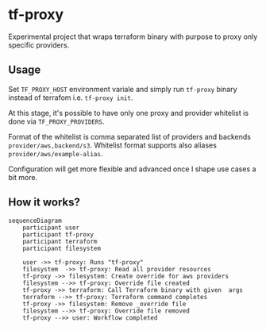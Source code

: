 # tf-proxy

Experimental project that wraps terraform binary with purpose to proxy only specific providers.

## Usage

Set `TF_PROXY_HOST` environment variale and simply run `tf-proxy` binary instead of terrafom i.e. `tf-proxy init`.

At this stage, it's possible to have only one proxy and provider whitelist is done via `TF_PROXY_PROVIDERS`.

Format of the whitelist is comma separated list of providers and backends `provider/aws,backend/s3`. Whitelist format supports
also aliases `provider/aws/example-alias`.

Configuration will get more flexible and advanced once I shape use cases a bit more.

## How it works?

```mermaid
sequenceDiagram
    participant user
    participant tf-proxy
    participant terraform
    participant filesystem

    user ->> tf-proxy: Runs "tf-proxy"
    filesystem  ->> tf-proxy: Read all provider resources
    tf-proxy ->> filesystem: Create override for aws providers
    filesystem -->> tf-proxy: Override file created
    tf-proxy ->> terraform: Call Terraform binary with given  args
    terraform -->> tf-proxy: Terraform command completes
    tf-proxy ->> filesystem: Remove _override file
    filesystem -->> tf-proxy: Override file removed
    tf-proxy -->> user: Workflow completed
```

